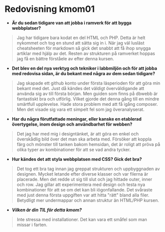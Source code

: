 ---
---
Redovisning kmom01
=========================

* **Är du sedan tidigare van att jobba i ramverk för att bygga webbplatser?**
> Jag har tidigare bara kodat en del HTML och PHP. Detta är helt nykommet och tog en stund att sätta sig in i. När jag väl lusläst cheatsheeten för markdown så gick det snabbt att få ihop snygga artiklar med hjälp av det. Resten av strukturen på ramverket hoppas jag få en bättre förståele av efter denna kursen.

* **Det blev en del nya verktyg och tekniker i labbmiljön och för att jobba med redovisa sidan, är du bekant med några av dem sedan tidigare?**
 > Jag skapade ett github konto under första läsperioden för att göra min bekant med det. Just då kändes det väldigt överväldigande att använda sig av till första början. Men guiden som finns på dbwebb är fantastiskt bra och utförlig. Vilket gjorde det denna gång till en mindre smärtfull upplevelse.
 > Hade stora problem med att få igång composer. Men det visade sig vara ett simpelt fel som jag överanalyserat.

* **Har du några förutfattade meningar, eller kanske en etablerad övertygelse, inom design och användbarhet för webben?**
> Det jag har med mig i designtänket, är att göra en enkel och överskådlig bild över det man ska arbeta med. Försöker att koppla färg och mönster till tanken bakom hemsidan, det är roligt att pröva på olika typer av kombinationer för att se vad andra tycker.

* **Hur kändes det att styla webbplatsen med CSS? Gick det bra?**
> Det tog ett bra tag innan jag greppat strukturen och uppbyggnaden av designen. Mycket letande efter diverse klasser och var filerna är placerade. Men det redde ut sig till slut och jag hittade outer, inner och row. Jag gillar att experimentera med design och testa nya kombinationer för att se om det kan bli iögonfallande. Det svåraste med just denna första uppgiften var att hitta "rätt" bland alla filer. Betydligt mer undermappar och annan struktur än HTML/PHP kursen.

* ***Vilken är din TIL för detta kmom?***
> Inte stressa med installationer. Det kan vara ett småfel som man missar i farten.
